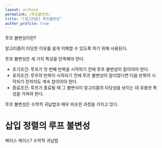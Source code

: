 ```yaml
---
layout: archive
permalink: /루프불변성/
title: "[알고리즘] 루프불변성"
author_profile: true
---
```


루프 불변성이란?

알고리즘이 타당한 이유를 쉽게 이해할 수 있도록 하기 위해 사용된다. 

루프 불변성은 세 가지 특성을 만족해야 한다.

* 초기조건: 루프가 첫 번째 반복을 시작하기 전에 루프 불변성이 참이어야 한다.
* 유지조건: 루프의 반복이 시작되기 전에 루프 불변성이 참이었다면 다음 반복이 시작되기 전까지도 계속 참이어야 한다.
* 종료조건: 루프가 종료될 때 그 불변식이 알고리즘의 타당성을 보이는 데 유용한 특성을 가져야 한다.

루프 불변성은 수학적 귀납법과 매우 비슷한 과정을 가지고 있다.


# 삽입 정렬의 루프 불변성

베이스 케이스?
수학적 귀납법


